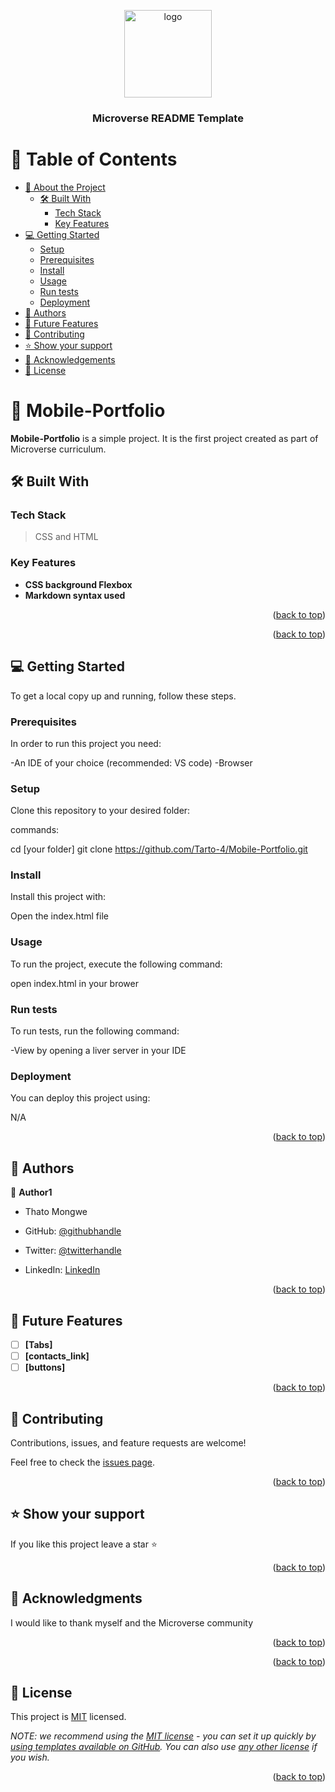 <a name="readme-top"></a>

<div align="center">
  <img src="https://avatars.githubusercontent.com/u/109634276?v=4" alt="logo" width="140"  height="auto" />
  <br/>

  <h3><b>Microverse README Template</b></h3>

</div>

# 📗 Table of Contents

- [📖 About the Project](#about-project)
  - [🛠 Built With](#built-with)
    - [Tech Stack](#tech-stack)
    - [Key Features](#key-features)
- [💻 Getting Started](#getting-started)
  - [Setup](#setup)
  - [Prerequisites](#prerequisites)
  - [Install](#install)
  - [Usage](#usage)
  - [Run tests](#run-tests)
  - [Deployment](#deployment)
- [👥 Authors](#authors)
- [🔭 Future Features](#future-features)
- [🤝 Contributing](#contributing)
- [⭐️ Show your support](#support)
- [🙏 Acknowledgements](#acknowledgements)
- [📝 License](#license)


# 📖 Mobile-Portfolio <a name="about-project"></a>

**Mobile-Portfolio** is a simple project. It is the first project created as part of Microverse curriculum.

## 🛠 Built With <a name="built-with"></a>

### Tech Stack <a name="tech-stack"></a>

>CSS and
>HTML

### Key Features <a name="key-features"></a>

- **CSS background Flexbox**
- **Markdown syntax used**

<p align="right">(<a href="#readme-top">back to top</a>)</p>

<p align="right">(<a href="#readme-top">back to top</a>)</p>

## 💻 Getting Started <a name="getting-started"></a>


To get a local copy up and running, follow these steps.

### Prerequisites

In order to run this project you need:

-An IDE of your choice (recommended: VS code)
-Browser

### Setup

Clone this repository to your desired folder:

commands:

  cd [your folder]
  git clone https://github.com/Tarto-4/Mobile-Portfolio.git
  

### Install

Install this project with:

Open the index.html file

### Usage

To run the project, execute the following command:

open index.html in your brower

### Run tests

To run tests, run the following command:

-View by opening a liver server in your IDE

### Deployment

You can deploy this project using:

N/A

<p align="right">(<a href="#readme-top">back to top</a>)</p>


## 👥 Authors <a name="authors"></a>


👤 **Author1**
- Thato Mongwe

- GitHub: [@githubhandle](https://github.com/Tarto-4)
- Twitter: [@twitterhandle](https://twitter.com/THATOMongwe4)
- LinkedIn: [LinkedIn](https://www.linkedin.com/in/thato-mongwe-08a84a23a/)


<p align="right">(<a href="#readme-top">back to top</a>)</p>


## 🔭 Future Features <a name="future-features"></a>


- [ ] **[Tabs]**
- [ ] **[contacts_link]**
- [ ] **[buttons]**

<p align="right">(<a href="#readme-top">back to top</a>)</p>


## 🤝 Contributing <a name="contributing"></a>

Contributions, issues, and feature requests are welcome!

Feel free to check the [issues page](../../issues/).

<p align="right">(<a href="#readme-top">back to top</a>)</p>


## ⭐️ Show your support <a name="support"></a>

If you like this project leave a star ⭐️

<p align="right">(<a href="#readme-top">back to top</a>)</p>


## 🙏 Acknowledgments <a name="acknowledgements"></a>


I would like to thank myself and the Microverse community

<p align="right">(<a href="#readme-top">back to top</a>)</p>

<p align="right">(<a href="#readme-top">back to top</a>)</p>


## 📝 License <a name="license"></a>

This project is [MIT](./LICENSE) licensed.

_NOTE: we recommend using the [MIT license](https://choosealicense.com/licenses/mit/) - you can set it up quickly by [using templates available on GitHub](https://docs.github.com/en/communities/setting-up-your-project-for-healthy-contributions/adding-a-license-to-a-repository). You can also use [any other license](https://choosealicense.com/licenses/) if you wish._

<p align="right">(<a href="#readme-top">back to top</a>)</p>
